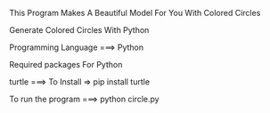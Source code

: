 This Program Makes A Beautiful Model For You With Colored Circles

Generate Colored Circles With Python

Programming Language ===> Python

Required packages For Python

turtle ===> To Install => pip install turtle

To run the program ===> python circle.py
